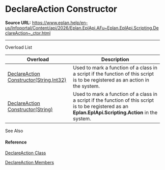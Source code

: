 # DeclareAction Constructor

**Source URL:** https://www.eplan.help/en-us/Infoportal/Content/api/2026/Eplan.EplApi.AFu~Eplan.EplApi.Scripting.DeclareAction~_ctor.html

---

Overload List

| Overload | Description |
| --- | --- |
| [DeclareAction Constructor(String,Int32)](Eplan.EplApi.AFu~Eplan.EplApi.Scripting.DeclareAction~_ctor(String,Int32).html) | Used to mark a function of a class in a script if the function of this script is to be registered as an action in the system. |
| [DeclareAction Constructor(String)](Eplan.EplApi.AFu~Eplan.EplApi.Scripting.DeclareAction~_ctor(String).html) | Used to mark a function of a class in a script if the function of this script is to be registered as an **Eplan.EplApi.Scripting.Action** in the system. |



See Also

#### Reference

[DeclareAction Class](Eplan.EplApi.AFu~Eplan.EplApi.Scripting.DeclareAction.html)
  
[DeclareAction Members](Eplan.EplApi.AFu~Eplan.EplApi.Scripting.DeclareAction_members.html)